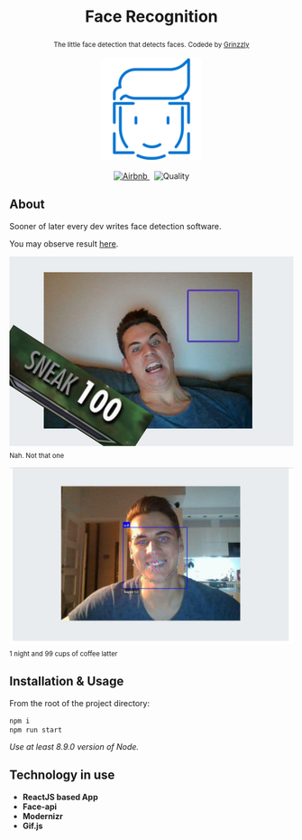 <h1 align="center">Face Recognition</h1>

<div align="center">
  <sub>The little face detection that detects faces. Codede by
    <a href="https://github.com/Grinzzly">Grinzzly</a>
  </sub>
  <br>
  <br>
  <img src="public/favicon.png" alt="Sneak">
  <br>
  <br>
  <a href="https://github.com/airbnb/javascript">
        <img src="https://img.shields.io/badge/Code%20Style-Airbnb-red.svg"
             alt="Airbnb">
  </a>
  &nbsp;
  <img src="https://img.shields.io/badge/60%25%20of%20the%20time-works%20every%20time-blue.svg" alt="Quality">
</div>

## About
Sooner of later every dev writes face detection software.

You may observe result [here](https://face-recognizer.netlify.com/).

![demo](public/images/sneak.jpg)
<sub align="center">Nah. Not that one</sub>

![demo](public/images/demo.jpg)
<sub align="center">1 night and 99 cups of coffee latter</sub>

## Installation & Usage

From the root of the project directory:
```
npm i
npm run start
```
_Use at least 8.9.0 version of Node._
## Technology in use

* __ReactJS based App__
* __Face-api__
* __Modernizr__
* __Gif.js__